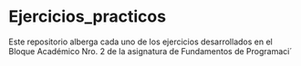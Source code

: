 # Ejercicios_practicos
 Este repositorio alberga cada uno de los ejercicios desarrollados en el Bloque Académico Nro. 2 de la asignatura de Fundamentos de Programaci´
